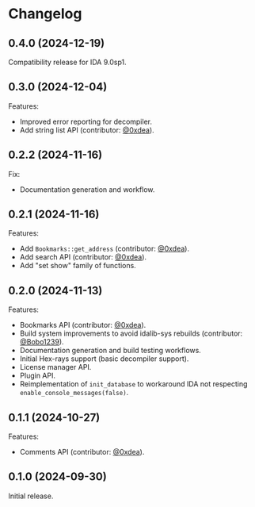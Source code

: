 # Changelog

## 0.4.0 (2024-12-19)

Compatibility release for IDA 9.0sp1.

## 0.3.0 (2024-12-04)

Features:
- Improved error reporting for decompiler.
- Add string list API (contributor: [@0xdea](https://github.com/0xdea)).

## 0.2.2 (2024-11-16)

Fix:
- Documentation generation and workflow.

## 0.2.1 (2024-11-16)

Features:
- Add `Bookmarks::get_address` (contributor: [@0xdea](https://github.com/0xdea)).
- Add search API (contributor: [@0xdea](https://github.com/0xdea)).
- Add "set show" family of functions.

## 0.2.0 (2024-11-13)

Features:
- Bookmarks API (contributor: [@0xdea](https://github.com/0xdea)).
- Build system improvements to avoid idalib-sys rebuilds (contributor: [@Bobo1239](https://github.com/Bobo1239)).
- Documentation generation and build testing workflows.
- Initial Hex-rays support (basic decompiler support).
- License manager API.
- Plugin API.
- Reimplementation of `init_database` to workaround IDA not respecting `enable_console_messages(false)`.

## 0.1.1 (2024-10-27)

Features:
- Comments API (contributor: [@0xdea](https://github.com/0xdea)).

## 0.1.0 (2024-09-30)

Initial release.
